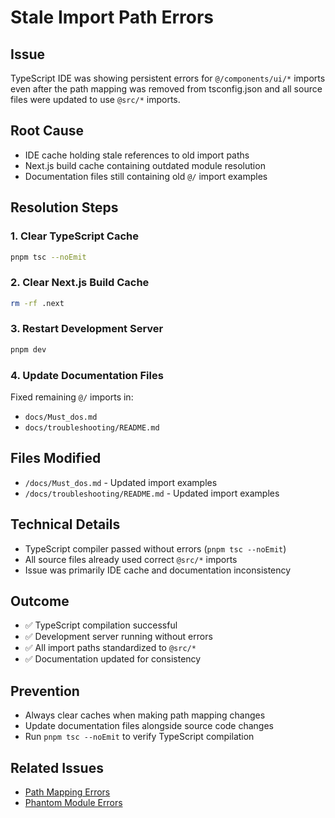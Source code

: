 # Stale Import Path Errors

## Issue
TypeScript IDE was showing persistent errors for `@/components/ui/*` imports even after the path mapping was removed from tsconfig.json and all source files were updated to use `@src/*` imports.

## Root Cause
- IDE cache holding stale references to old import paths
- Next.js build cache containing outdated module resolution
- Documentation files still containing old `@/` import examples

## Resolution Steps

### 1. Clear TypeScript Cache
```bash
pnpm tsc --noEmit
```

### 2. Clear Next.js Build Cache
```bash
rm -rf .next
```

### 3. Restart Development Server
```bash
pnpm dev
```

### 4. Update Documentation Files
Fixed remaining `@/` imports in:
- `docs/Must_dos.md`
- `docs/troubleshooting/README.md`

## Files Modified
- `/docs/Must_dos.md` - Updated import examples
- `/docs/troubleshooting/README.md` - Updated import examples

## Technical Details
- TypeScript compiler passed without errors (`pnpm tsc --noEmit`)
- All source files already used correct `@src/*` imports
- Issue was primarily IDE cache and documentation inconsistency

## Outcome
- ✅ TypeScript compilation successful
- ✅ Development server running without errors
- ✅ All import paths standardized to `@src/*`
- ✅ Documentation updated for consistency

## Prevention
- Always clear caches when making path mapping changes
- Update documentation files alongside source code changes
- Run `pnpm tsc --noEmit` to verify TypeScript compilation

## Related Issues
- [Path Mapping Errors](./path-mapping-errors.md)
- [Phantom Module Errors](./phantom-module-errors.md)